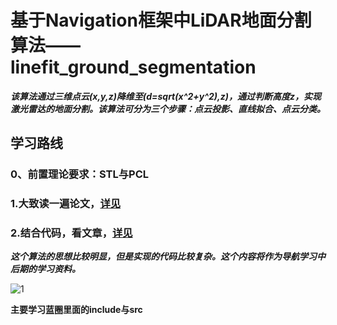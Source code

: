 # 基于Navigation框架中LiDAR地面分割算法——linefit_ground_segmentation

***该算法通过三维点云(x,y,z)降维至(d=sqrt(x^2+y^2),z)，通过判断高度z，实现激光雷达的地面分割。该算法可分为三个步骤：点云投影、直线拟合、点云分类。***

## 学习路线

### 0、前置理论要求：STL与PCL

### 1.大致读一遍论文，[详见](https://ieeexplore.ieee.org/document/5548059/figures#figures)

### 2.结合代码，看文章，[详见](https://blog.csdn.net/lovelyaiq/article/details/118826534)

***这个算法的思想比较明显，但是实现的代码比较复杂。这个内容将作为导航学习中后期的学习资料。***

![1](https://github.com/user-attachments/assets/a28a1201-2f6b-417a-b4f6-d2e11da0e7cd)

**主要学习蓝圈里面的include与src**
